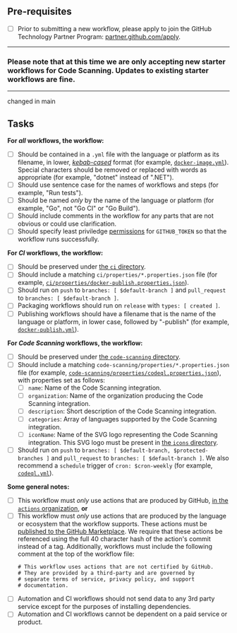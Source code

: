 <!--
IMPORTANT:

This repository contains configuration for what users see when they click on the `Actions` tab and the setup page for Code Scanning.

It is not:
* A playground to try out scripts
* A place for you to create a workflow for your repository
-->

## Pre-requisites

- [ ] Prior to submitting a new workflow, please apply to join the GitHub Technology Partner Program: [partner.github.com/apply](https://partner.github.com/apply?partnershipType=Technology+Partner).

---

### **Please note that at this time we are only accepting new starter workflows for Code Scanning. Updates to existing starter workflows are fine.**

---
 changed in main
## Tasks

**For _all_ workflows, the workflow:**

- [ ] Should be contained in a `.yml` file with the language or platform as its filename, in lower, [_kebab-cased_](https://en.wikipedia.org/wiki/Kebab_case) format (for example, [`docker-image.yml`](https://github.com/actions/starter-workflows/blob/main/ci/docker-image.yml)).  Special characters should be removed or replaced with words as appropriate (for example, "dotnet" instead of ".NET").
- [ ] Should use sentence case for the names of workflows and steps (for example, "Run tests").
- [ ] Should be named _only_ by the name of the language or platform (for example, "Go", not "Go CI" or "Go Build").
- [ ] Should include comments in the workflow for any parts that are not obvious or could use clarification.
- [ ] Should specify least priviledge [permissions](https://docs.github.com/en/actions/security-guides/automatic-token-authentication#modifying-the-permissions-for-the-github_token) for `GITHUB_TOKEN` so that the workflow runs successfully.

**For _CI_ workflows, the workflow:**

- [ ] Should be preserved under [the `ci` directory](https://github.com/actions/starter-workflows/tree/main/ci).
- [ ] Should include a matching `ci/properties/*.properties.json` file (for example, [`ci/properties/docker-publish.properties.json`](https://github.com/actions/starter-workflows/blob/main/ci/properties/docker-publish.properties.json)).
- [ ] Should run on `push` to `branches: [ $default-branch ]` and `pull_request` to `branches: [ $default-branch ]`.
- [ ] Packaging workflows should run on `release` with `types: [ created ]`.
- [ ] Publishing workflows should have a filename that is the name of the language or platform, in lower case, followed by "-publish" (for example, [`docker-publish.yml`](https://github.com/actions/starter-workflows/blob/main/ci/docker-publish.yml)).

**For _Code Scanning_ workflows, the workflow:**

- [ ] Should be preserved under [the `code-scanning` directory](https://github.com/actions/starter-workflows/tree/main/code-scanning).
- [ ] Should include a matching `code-scanning/properties/*.properties.json` file (for example, [`code-scanning/properties/codeql.properties.json`](https://github.com/actions/starter-workflows/blob/main/code-scanning/properties/codeql.properties.json)), with properties set as follows:
  - [ ] `name`: Name of the Code Scanning integration.
  - [ ] `organization`: Name of the organization producing the Code Scanning integration.
  - [ ] `description`: Short description of the Code Scanning integration.
  - [ ] `categories`: Array of languages supported by the Code Scanning integration.
  - [ ] `iconName`: Name of the SVG logo representing the Code Scanning integration. This SVG logo must be present in [the `icons` directory](https://github.com/actions/starter-workflows/tree/main/icons).
- [ ] Should run on `push` to `branches: [ $default-branch, $protected-branches ]` and `pull_request` to `branches: [ $default-branch ]`. We also recommend a `schedule` trigger of `cron: $cron-weekly` (for example, [`codeql.yml`](https://github.com/actions/starter-workflows/blob/c59b62dee0eae1f9f368b7011cf05c2fc42cf084/code-scanning/codeql.yml#L14-L21)).

**Some general notes:**

- [ ] This workflow must _only_ use actions that are produced by GitHub, [in the `actions` organization](https://github.com/actions), **or**
- [ ] This workflow must _only_ use actions that are produced by the language or ecosystem that the workflow supports.  These actions must be [published to the GitHub Marketplace](https://github.com/marketplace?type=actions).  We require that these actions be referenced using the full 40 character hash of the action's commit instead of a tag.  Additionally, workflows must include the following comment at the top of the workflow file:
    ```
    # This workflow uses actions that are not certified by GitHub.
    # They are provided by a third-party and are governed by
    # separate terms of service, privacy policy, and support
    # documentation.
    ```
- [ ] Automation and CI workflows should not send data to any 3rd party service except for the purposes of installing dependencies.
- [ ] Automation and CI workflows cannot be dependent on a paid service or product.
